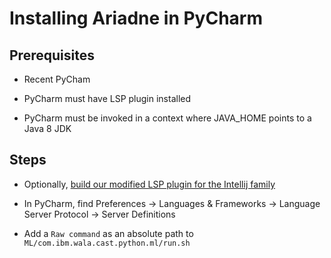 # Installing Ariadne in PyCharm

## Prerequisites

* Recent PyCham

* PyCharm must have LSP plugin installed

* PyCharm must be invoked in a context where JAVA_HOME points to a
Java 8 JDK

## Steps

* Optionally, [build our modified LSP plugin for the Intellij family](../ariadne_pycharm_lsp_plugin)

* In PyCharm, find Preferences -> Languages & Frameworks -> Language
Server Protocol -> Server Definitions

* Add a `Raw command` as an absolute path to `ML/com.ibm.wala.cast.python.ml/run.sh`
